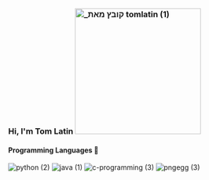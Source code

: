 ### Hi, I'm Tom Latin <img width="256" alt="_קובץ מאת tomlatin (1)" src="https://user-images.githubusercontent.com/57855070/98300636-3946f480-1fc2-11eb-8306-764815770219.png">

#### Programming Languages 🚀

![python (2)](https://user-images.githubusercontent.com/57855070/98302169-9c398b00-1fc4-11eb-9734-1c075d91db98.png)
 ![java (1)](https://user-images.githubusercontent.com/57855070/98301894-33521300-1fc4-11eb-860e-f06c2a2e9dce.png)
 ![c-programming (3)](https://user-images.githubusercontent.com/57855070/98302338-e1f65380-1fc4-11eb-95ae-ad38f2c4fc13.png)
![pngegg (3)](https://user-images.githubusercontent.com/57855070/98302891-e8d19600-1fc5-11eb-88ff-96a990f80521.png)







<!--
#### Tools 🔥

#### Connect with me

**TomLatin/TomLatin** is a ✨ _special_ ✨ repository because its `README.md` (this file) appears on your GitHub profile.

Here are some ideas to get you started:

- 🔭 I’m currently working on ...
- 🌱 I’m currently learning ...
- 👯 I’m looking to collaborate on ...
- 🤔 I’m looking for help with ...
- 💬 Ask me about ...
- 📫 How to reach me: ...
- 😄 Pronouns: ...
- ⚡ Fun fact: ...
-->
